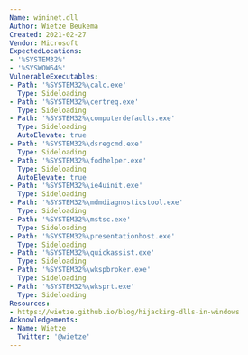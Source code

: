 ```yaml
---
Name: wininet.dll
Author: Wietze Beukema
Created: 2021-02-27
Vendor: Microsoft
ExpectedLocations:
- '%SYSTEM32%'
- '%SYSWOW64%'
VulnerableExecutables:
- Path: '%SYSTEM32%\calc.exe'
  Type: Sideloading
- Path: '%SYSTEM32%\certreq.exe'
  Type: Sideloading
- Path: '%SYSTEM32%\computerdefaults.exe'
  Type: Sideloading
  AutoElevate: true
- Path: '%SYSTEM32%\dsregcmd.exe'
  Type: Sideloading
- Path: '%SYSTEM32%\fodhelper.exe'
  Type: Sideloading
  AutoElevate: true
- Path: '%SYSTEM32%\ie4uinit.exe'
  Type: Sideloading
- Path: '%SYSTEM32%\mdmdiagnosticstool.exe'
  Type: Sideloading
- Path: '%SYSTEM32%\mstsc.exe'
  Type: Sideloading
- Path: '%SYSTEM32%\presentationhost.exe'
  Type: Sideloading
- Path: '%SYSTEM32%\quickassist.exe'
  Type: Sideloading
- Path: '%SYSTEM32%\wkspbroker.exe'
  Type: Sideloading
- Path: '%SYSTEM32%\wksprt.exe'
  Type: Sideloading
Resources:
- https://wietze.github.io/blog/hijacking-dlls-in-windows
Acknowledgements:
- Name: Wietze
  Twitter: '@wietze'
---
```


